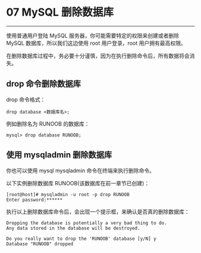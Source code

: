 # 07 MySQL 删除数据库

------

使用普通用户登陆 MySQL 服务器，你可能需要特定的权限来创建或者删除 MySQL 数据库，所以我们这边使用 root 用户登录，root 用户拥有最高权限。

在删除数据库过程中，务必要十分谨慎，因为在执行删除命令后，所有数据将会消失。

## drop 命令删除数据库

drop 命令格式：

```Mysql
drop database <数据库名>;
```

例如删除名为 RUNOOB 的数据库：

```mysql
mysql> drop database RUNOOB;
```

## 使用 mysqladmin 删除数据库

你也可以使用 mysql mysqladmin 命令在终端来执行删除命令。

以下实例删除数据库 RUNOOB(该数据库在前一章节已创建)：

```Mysql
[root@host]# mysqladmin -u root -p drop RUNOOB
Enter password:******
```

执行以上删除数据库命令后，会出现一个提示框，来确认是否真的删除数据库：

```mysql
Dropping the database is potentially a very bad thing to do.
Any data stored in the database will be destroyed.

Do you really want to drop the 'RUNOOB' database [y/N] y
Database "RUNOOB" dropped
```